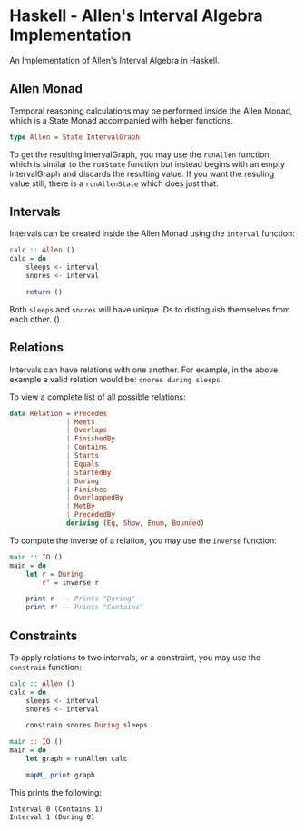 # Haskell - Allen's Interval Algebra Implementation

An Implementation of Allen's Interval Algebra in Haskell.

## Allen Monad 

Temporal reasoning calculations may be performed inside the Allen Monad, which 
is a State Monad accompanied with helper functions.

```haskell 
type Allen = State IntervalGraph
```

To get the resulting IntervalGraph, you may use the `runAllen` function, which 
is similar to the `runState` function but instead begins with an empty 
intervalGraph and discards the resulting value. If you want the resuling value 
still, there is a `runAllenState` which does just that.

## Intervals 

Intervals can be created inside the Allen Monad using the `interval` 
function:

```haskell 
calc :: Allen ()
calc = do 
    sleeps <- interval 
    snores <- interval 

    return ()
```

Both `sleeps` and `snores` will have unique IDs to distinguish themselves 
from each other. ()

## Relations

Intervals can have relations with one another. For example, in the above
example a valid relation would be: `snores during sleeps`.

To view a complete list of all possible relations: 

```haskell 
data Relation = Precedes 
              | Meets 
              | Overlaps 
              | FinishedBy
              | Contains 
              | Starts 
              | Equals 
              | StartedBy 
              | During 
              | Finishes 
              | OverlappedBy 
              | MetBy
              | PrecededBy
              deriving (Eq, Show, Enum, Bounded)
```

To compute the inverse of a relation, you may use the `inverse` function:

```haskell 
main :: IO ()
main = do 
    let r = During 
        r' = inverse r

    print r  -- Prints "During"
    print r' -- Prints "Contains"
```

## Constraints

To apply relations to two intervals, or a constraint, you may use the 
`constrain` function:

```haskell 
calc :: Allen ()
calc = do 
    sleeps <- interval 
    snores <- interval 

    constrain snores During sleeps

main :: IO ()
main = do 
    let graph = runAllen calc 

    mapM_ print graph
```

This prints the following:

```
Interval 0 (Contains 1)
Interval 1 (During 0)
```
